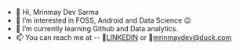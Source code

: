- 👋 Hi, Mrinmay Dev Sarma
- 👀 I’m interested in FOSS, Android and Data Science 😉
- 🌱 I’m currently learning Github and Data analytics.
- 📫 You can reach me at -- 🔗[LINKEDIN](https://www.linkedin.com/in/mrinmaydevsarma/) or :email:mrinmaydev@duck.com

<!---
mrinmaydev/mrinmaydev is a ✨ special ✨ repository because its `README.md` (this file) appears on your GitHub profile.
You can click the Preview link to take a look at your changes.
--->
